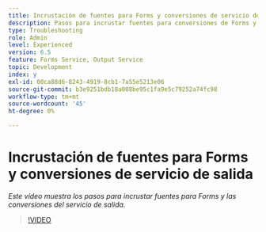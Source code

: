 ```yaml
---
title: Incrustación de fuentes para Forms y conversiones de servicio de salida
description: Pasos para incrustar fuentes para conversiones de Forms y de servicio de salida
type: Troubleshooting
role: Admin
level: Experienced
version: 6.5
feature: Forms Service, Output Service
topic: Development
index: y
exl-id: 00ca88d6-8243-4919-8cb1-7a55e5213e06
source-git-commit: b3e9251bdb18a008be95c1fa9e5c79252a74fc98
workflow-type: tm+mt
source-wordcount: '45'
ht-degree: 0%

---
```


# Incrustación de fuentes para Forms y conversiones de servicio de salida

*Este vídeo muestra los pasos para incrustar fuentes para Forms y las conversiones del servicio de salida.*

>[!VIDEO](https://video.tv.adobe.com/v/335496?quality=12&learn=on)
